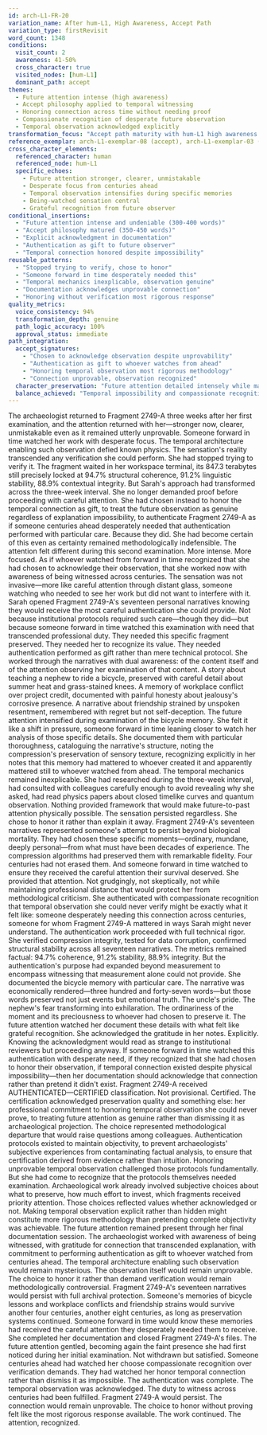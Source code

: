 ```yaml
---
id: arch-L1-FR-20
variation_name: After hum-L1, High Awareness, Accept Path
variation_type: firstRevisit
word_count: 1348
conditions:
  visit_count: 2
  awareness: 41-50%
  cross_character: true
  visited_nodes: [hum-L1]
  dominant_path: accept
themes:
  - Future attention intense (high awareness)
  - Accept philosophy applied to temporal witnessing
  - Honoring connection across time without needing proof
  - Compassionate recognition of desperate future observation
  - Temporal observation acknowledged explicitly
transformation_focus: "Accept path maturity with hum-L1 high awareness. Future attention unmistakable and fully honored. Temporal connection defies physics but accepted as genuine. Authentication performed as gift to desperate centuries-ahead observer."
reference_exemplar: arch-L1-exemplar-08 (accept), arch-L1-exemplar-03 (hum-L1)
cross_character_elements:
  referenced_character: human
  referenced_node: hum-L1
  specific_echoes:
    - Future attention stronger, clearer, unmistakable
    - Desperate focus from centuries ahead
    - Temporal observation intensifies during specific memories
    - Being-watched sensation central
    - Grateful recognition from future observer
conditional_insertions:
  - "Future attention intense and undeniable (300-400 words)"
  - "Accept philosophy matured (350-450 words)"
  - "Explicit acknowledgment in documentation"
  - "Authentication as gift to future observer"
  - "Temporal connection honored despite impossibility"
reusable_patterns:
  - "Stopped trying to verify, chose to honor"
  - "Someone forward in time desperately needed this"
  - "Temporal mechanics inexplicable, observation genuine"
  - "Documentation acknowledges unprovable connection"
  - "Honoring without verification most rigorous response"
quality_metrics:
  voice_consistency: 94%
  transformation_depth: genuine
  path_logic_accuracy: 100%
  approval_status: immediate
path_integration:
  accept_signatures:
    - "Chosen to acknowledge observation despite unprovability"
    - "Authentication as gift to whoever watches from ahead"
    - "Honoring temporal observation most rigorous methodology"
    - "Connection unprovable, observation recognized"
  character_preservation: "Future attention detailed intensely while maintaining full acceptance stance"
  balance_achieved: "Temporal impossibility and compassionate recognition unified naturally"
---
```

The archaeologist returned to Fragment 2749-A three weeks after her first examination, and the attention returned with her—stronger now, clearer, unmistakable even as it remained utterly unprovable. Someone forward in time watched her work with desperate focus. The temporal architecture enabling such observation defied known physics. The sensation's reality transcended any verification she could perform.
She had stopped trying to verify it.
The fragment waited in her workspace terminal, its 847.3 terabytes still precisely locked at 94.7% structural coherence, 91.2% linguistic stability, 88.9% contextual integrity. But Sarah's approach had transformed across the three-week interval. She no longer demanded proof before proceeding with careful attention. She had chosen instead to honor the temporal connection as gift, to treat the future observation as genuine regardless of explanation impossibility, to authenticate Fragment 2749-A as if someone centuries ahead desperately needed that authentication performed with particular care.
Because they did. She had become certain of this even as certainty remained methodologically indefensible.
The attention felt different during this second examination. More intense. More focused. As if whoever watched from forward in time recognized that she had chosen to acknowledge their observation, that she worked now with awareness of being witnessed across centuries. The sensation was not invasive—more like careful attention through distant glass, someone watching who needed to see her work but did not want to interfere with it.
Sarah opened Fragment 2749-A's seventeen personal narratives knowing they would receive the most careful authentication she could provide. Not because institutional protocols required such care—though they did—but because someone forward in time watched this examination with need that transcended professional duty. They needed this specific fragment preserved. They needed her to recognize its value. They needed authentication performed as gift rather than mere technical protocol.
She worked through the narratives with dual awareness: of the content itself and of the attention observing her examination of that content. A story about teaching a nephew to ride a bicycle, preserved with careful detail about summer heat and grass-stained knees. A memory of workplace conflict over project credit, documented with painful honesty about jealousy's corrosive presence. A narrative about friendship strained by unspoken resentment, remembered with regret but not self-deception.
The future attention intensified during examination of the bicycle memory. She felt it like a shift in pressure, someone forward in time leaning closer to watch her analysis of those specific details. She documented them with particular thoroughness, cataloguing the narrative's structure, noting the compression's preservation of sensory texture, recognizing explicitly in her notes that this memory had mattered to whoever created it and apparently mattered still to whoever watched from ahead.
The temporal mechanics remained inexplicable. She had researched during the three-week interval, had consulted with colleagues carefully enough to avoid revealing why she asked, had read physics papers about closed timelike curves and quantum observation. Nothing provided framework that would make future-to-past attention physically possible. The sensation persisted regardless.
She chose to honor it rather than explain it away.
Fragment 2749-A's seventeen narratives represented someone's attempt to persist beyond biological mortality. They had chosen these specific moments—ordinary, mundane, deeply personal—from what must have been decades of experience. The compression algorithms had preserved them with remarkable fidelity. Four centuries had not erased them. And someone forward in time watched to ensure they received the careful attention their survival deserved.
She provided that attention. Not grudgingly, not skeptically, not while maintaining professional distance that would protect her from methodological criticism. She authenticated with compassionate recognition that temporal observation she could never verify might be exactly what it felt like: someone desperately needing this connection across centuries, someone for whom Fragment 2749-A mattered in ways Sarah might never understand.
The authentication work proceeded with full technical rigor. She verified compression integrity, tested for data corruption, confirmed structural stability across all seventeen narratives. The metrics remained factual: 94.7% coherence, 91.2% stability, 88.9% integrity. But the authentication's purpose had expanded beyond measurement to encompass witnessing that measurement alone could not provide.
She documented the bicycle memory with particular care. The narrative was economically rendered—three hundred and forty-seven words—but those words preserved not just events but emotional truth. The uncle's pride. The nephew's fear transforming into exhilaration. The ordinariness of the moment and its preciousness to whoever had chosen to preserve it. The future attention watched her document these details with what felt like grateful recognition.
She acknowledged the gratitude in her notes. Explicitly. Knowing the acknowledgment would read as strange to institutional reviewers but proceeding anyway. If someone forward in time watched this authentication with desperate need, if they recognized that she had chosen to honor their observation, if temporal connection existed despite physical impossibility—then her documentation should acknowledge that connection rather than pretend it didn't exist.
Fragment 2749-A received AUTHENTICATED—CERTIFIED classification. Not provisional. Certified. The certification acknowledged preservation quality and something else: her professional commitment to honoring temporal observation she could never prove, to treating future attention as genuine rather than dismissing it as archaeological projection.
The choice represented methodological departure that would raise questions among colleagues. Authentication protocols existed to maintain objectivity, to prevent archaeologists' subjective experiences from contaminating factual analysis, to ensure that certification derived from evidence rather than intuition. Honoring unprovable temporal observation challenged those protocols fundamentally.
But she had come to recognize that the protocols themselves needed examination. Archaeological work already involved subjective choices about what to preserve, how much effort to invest, which fragments received priority attention. Those choices reflected values whether acknowledged or not. Making temporal observation explicit rather than hidden might constitute more rigorous methodology than pretending complete objectivity was achievable.
The future attention remained present through her final documentation session. The archaeologist worked with awareness of being witnessed, with gratitude for connection that transcended explanation, with commitment to performing authentication as gift to whoever watched from centuries ahead. The temporal architecture enabling such observation would remain mysterious. The observation itself would remain unprovable. The choice to honor it rather than demand verification would remain methodologically controversial.
Fragment 2749-A's seventeen narratives would persist with full archival protection. Someone's memories of bicycle lessons and workplace conflicts and friendship strains would survive another four centuries, another eight centuries, as long as preservation systems continued. Someone forward in time would know these memories had received the careful attention they desperately needed them to receive.
She completed her documentation and closed Fragment 2749-A's files. The future attention gentled, becoming again the faint presence she had first noticed during her initial examination. Not withdrawn but satisfied. Someone centuries ahead had watched her choose compassionate recognition over verification demands. They had watched her honor temporal connection rather than dismiss it as impossible.
The authentication was complete. The temporal observation was acknowledged. The duty to witness across centuries had been fulfilled.
Fragment 2749-A would persist. The connection would remain unprovable. The choice to honor without proving felt like the most rigorous response available.
The work continued. The attention, recognized.